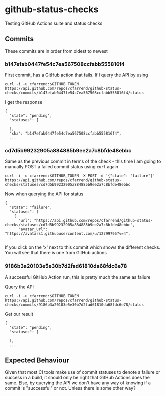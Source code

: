 # github-status-checks
Testing GitHub Actions suite and status checks

## Commits
These commits are in order from oldest to newest

### b147efab0447fe54c7ea567508ccfabb555816f4
First commit, has a GitHub action that fails. If I query the API by using
```
curl -i -u cfarrend:$GITHUB_TOKEN https://api.github.com/repos/cfarrend/github-status-checks/commits/b147efab0447fe54c7ea567508ccfabb555816f4/status
```

I get the response
```
{
  "state": "pending",
  "statuses": [

  ],
  "sha": "b147efab0447fe54c7ea567508ccfabb555816f4",
  ...
```

### cd7d5b99232905a884885b9ee2a7c8bfde48ebbc
Same as the previous commit in terms of the check - this time I am going to manually POST a failed commit status using `curl` again
```
curl -i -u cfarrend:$GITHUB_TOKEN -X POST -d '{"state": "failure"}' https://api.github.com/repos/cfarrend/github-status-checks/statuses/cd7d5b99232905a884885b9ee2a7c8bfde48ebbc
```

Now when querying the API for status
```
{
  "state": "failure",
  "statuses": [
    {
      "url": "https://api.github.com/repos/cfarrend/github-status-checks/statuses/cd7d5b99232905a884885b9ee2a7c8bfde48ebbc",
      "avatar_url": "https://avatars1.githubusercontent.com/u/12799795?v=4",
  ...
```

If you click on the 'x' next to this commit which shows the different checks. You will see that there is one from GitHub actions

### 9186b3a20103e5e30b7d2fad61810da68fdc6e78
A successful GitHub Action run, this is pretty much the same as failure

Query the API
```
curl -i -u cfarrend:$GITHUB_TOKEN https://api.github.com/repos/cfarrend/github-status-checks/commits/9186b3a20103e5e30b7d2fad61810da68fdc6e78/status
```

Get our result
```
{
  "state": "pending",
  "statuses": [

  ],
  ...
```

## Expected Behaviour
Given that most CI tools make use of commit statuses to denote a failure or success in a build, it should only be right that GitHub Actions does the same. Else, by querying the API we don't have any way of knowing if a commit is "successful" or not. Unless there is some other way?
